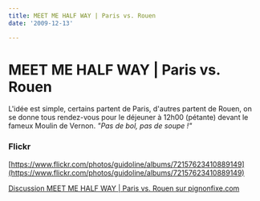 ```yaml
---
title: MEET ME HALF WAY | Paris vs. Rouen
date: '2009-12-13'

---
```

# MEET ME HALF WAY | Paris vs. Rouen

L'idée est simple, certains partent de Paris, d'autres partent de Rouen, on se donne tous rendez-vous pour le déjeuner à 12h00 (pétante) devant le fameux Moulin de Vernon. _"Pas de bol, pas de soupe !"_

### Flickr

[https://www.flickr.com/photos/guidoline/albums/72157623410889149](https://www.flickr.com/photos/guidoline/albums/72157623410889149)

[Discussion MEET ME HALF WAY | Paris vs. Rouen sur pignonfixe.com](http://www.pignonfixe.com/comments.php?DiscussionID=24454)